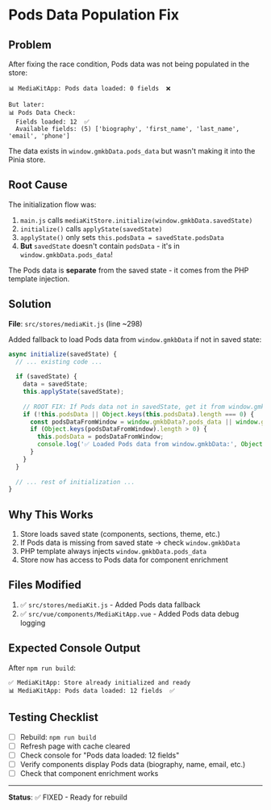 # Pods Data Population Fix

## Problem

After fixing the race condition, Pods data was not being populated in the store:

```
📊 MediaKitApp: Pods data loaded: 0 fields  ❌

But later:
📊 Pods Data Check:
  Fields loaded: 12  ✅
  Available fields: (5) ['biography', 'first_name', 'last_name', 'email', 'phone']
```

The data exists in `window.gmkbData.pods_data` but wasn't making it into the Pinia store.

## Root Cause

The initialization flow was:

1. `main.js` calls `mediaKitStore.initialize(window.gmkbData.savedState)`
2. `initialize()` calls `applyState(savedState)`
3. `applyState()` only sets `this.podsData = savedState.podsData`
4. **But** `savedState` doesn't contain `podsData` - it's in `window.gmkbData.pods_data`!

The Pods data is **separate** from the saved state - it comes from the PHP template injection.

## Solution

**File**: `src/stores/mediaKit.js` (line ~298)

Added fallback to load Pods data from `window.gmkbData` if not in saved state:

```javascript
async initialize(savedState) {
  // ... existing code ...
  
  if (savedState) {
    data = savedState;
    this.applyState(savedState);
    
    // ROOT FIX: If Pods data not in savedState, get it from window.gmkbData
    if (!this.podsData || Object.keys(this.podsData).length === 0) {
      const podsDataFromWindow = window.gmkbData?.pods_data || window.gmkbData?.podsData || {};
      if (Object.keys(podsDataFromWindow).length > 0) {
        this.podsData = podsDataFromWindow;
        console.log('✅ Loaded Pods data from window.gmkbData:', Object.keys(this.podsData).length, 'fields');
      }
    }
  }
  
  // ... rest of initialization ...
}
```

## Why This Works

1. Store loads saved state (components, sections, theme, etc.)
2. If Pods data is missing from saved state → check `window.gmkbData`
3. PHP template always injects `window.gmkbData.pods_data`
4. Store now has access to Pods data for component enrichment

## Files Modified

1. ✅ `src/stores/mediaKit.js` - Added Pods data fallback
2. ✅ `src/vue/components/MediaKitApp.vue` - Added Pods data debug logging

## Expected Console Output

After `npm run build`:

```
✅ MediaKitApp: Store already initialized and ready
📊 MediaKitApp: Pods data loaded: 12 fields  ✅
```

## Testing Checklist

- [ ] Rebuild: `npm run build`
- [ ] Refresh page with cache cleared
- [ ] Check console for "Pods data loaded: 12 fields"
- [ ] Verify components display Pods data (biography, name, email, etc.)
- [ ] Check that component enrichment works

---

**Status**: ✅ FIXED - Ready for rebuild
